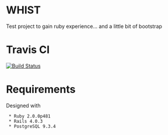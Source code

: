 WHIST
=====

Test project to gain ruby experience... and a little bit of bootstrap

# Travis CI

[![Build Status](https://travis-ci.org/CeeBeeUK/whist.svg?branch=master)](https://travis-ci.org/CeeBeeUK/whist.svg?branch=master)

# Requirements

Designed with 
```
 * Ruby 2.0.0p481
 * Rails 4.0.3
 * PostgreSQL 9.3.4
```